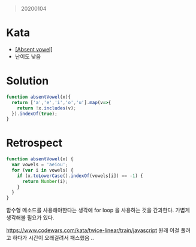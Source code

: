 > 20200104

# Kata
- [[Absent vowel]](https://www.codewars.com/kata/absent-vowel/javascript)
- 난이도 낮음 

# Solution
```javascript
function absentVowel(x){
  return ['a','e','i','o','u'].map(v=>{
    return !x.includes(v);
  }).indexOf(true);
}
```
# Retrospect
```javascript
function absentVowel(x) {
  var vowels = 'aeiou';
  for (var i in vowels) {
    if (x.toLowerCase().indexOf(vowels[i]) == -1) {
      return Number(i);
    }
  }
}
```
함수형 메소드를 사용해야한다는 생각에 for loop 을 사용하는 것을 간과한다. 
가볍게 생각해볼 필요가 있다. 

https://www.codewars.com/kata/twice-linear/train/javascript 원래 이걸 풀려고 하다가 시간이 오래걸려서 패스했음 .. 
